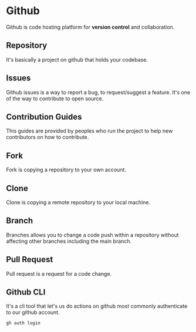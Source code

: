 # Github

Github is code hosting platform for **version control** and collaboration.

## Repository

It's basically a project on github that holds your codebase.

## Issues

Github issues is a way to report a bug, to request/suggest a feature. It's one of the way to contribute to open source.

## Contribution Guides

This guides are provided by peoples who run the project to help new contributors on how to contribute.

## Fork

Fork is copying a repository to your own account.

## Clone

Clone is copying a remote repository to your local machine.

## Branch

Branches allows you to change a code push within a repository without affecting other branches including the main branch.

## Pull Request

Pull request is a request for a code change.

## Github CLI

It's a cli tool that let's us do actions on github most commonly authenticate to our github account.

```sh
gh auth login
```
